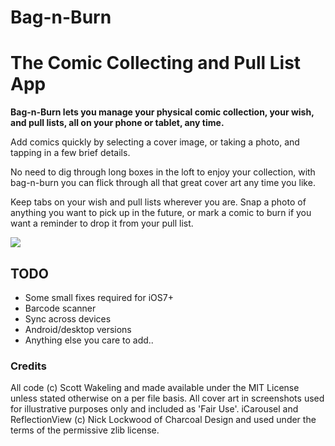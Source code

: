 Bag-n-Burn
==========

# The Comic Collecting and Pull List App

**Bag-n-Burn lets you manage your physical comic collection, your wish, and pull lists, all on your phone or tablet, any time.**

Add comics quickly by selecting a cover image, or taking a photo, and tapping in a few brief details.

No need to dig through long boxes in the loft to enjoy your collection, with bag-n-burn you can flick through all that great cover art any time you like.

Keep tabs on your wish and pull lists wherever you are. Snap a photo of anything you want to pick up in the future, or mark a comic to burn if you want a reminder to drop it from your pull list.

<img src="https://s3-eu-west-1.amazonaws.com/diskfish/bag-n-burn/sshot00.png"/>

## TODO

- Some small fixes required for iOS7+
- Barcode scanner
- Sync across devices
- Android/desktop versions
- Anything else you care to add..

### Credits

All code (c) Scott Wakeling and made available under the MIT License unless stated otherwise on a per file basis. All cover art in screenshots used for illustrative purposes only and included as 'Fair Use'. iCarousel and ReflectionView (c) Nick Lockwood of Charcoal Design and used under the terms of the permissive zlib license.
